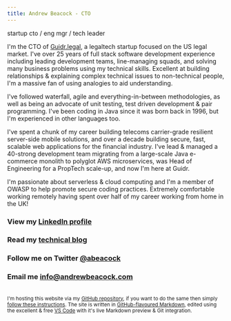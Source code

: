 ```yaml
---
title: Andrew Beacock - CTO
---
```


startup cto / eng mgr / tech leader

I'm the CTO of [Guidr.legal](https://guidr.legal/), a legaltech startup focused on the US legal market. I've over 25 years of full stack software development experience including leading development teams, line-managing squads, and solving many business problems using my technical skills. Excellent at building relationships & explaining complex technical issues to non-technical people, I'm a massive fan of using analogies to aid understanding.

I've followed waterfall, agile and everything-in-between methodologies, as well as being an advocate of unit testing, test driven development & pair programming. I've been coding in Java since it was born back in 1996, but I'm experienced in other languages too.

I've spent a chunk of my career building telecoms carrier-grade resilient server-side mobile solutions, and over a decade building secure, fast, scalable web applications for the financial industry. I've lead & managed a 40-strong development team migrating from a large-scale Java e-commerce monolith to polyglot AWS microservices, was Head of Engineering for a PropTech scale-up, and now I'm here at Guidr.

I'm passionate about serverless & cloud computing and I'm a member of OWASP to help promote secure coding practices. Extremely comfortable working remotely having spent over half of my career working from home in the UK!

### View my [LinkedIn profile](https://www.linkedin.com/in/andrewbeacock/)

### Read my [technical blog](https://blog.andrewbeacock.com)

### Follow me on Twitter [@abeacock](https://twitter.com/abeacock)

### Email me <info@andrewbeacock.com>

<br/><small>I'm hosting this website via my [GitHub repository](https://github.com/abeacock/), if you want to do the same then simply [follow these instructions](https://pages.github.com/). The site is written in [GitHub-flavoured Markdown](https://guides.github.com/features/mastering-markdown/), edited using the excellent & free [VS Code](https://code.visualstudio.com/) with it's live Markdown preview & Git integration.</small>
